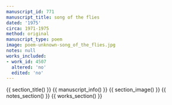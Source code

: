 ```yaml
---
manuscript_id: 771
manuscript_title: song of the flies
dated: '1975'
circa: 1971-1975
method: original
manuscript_type: poem
image: poem-unknown-song_of_the_flies.jpg
notes: null
works_included:
- work_id: 4507
  altered: 'no'
  edited: 'no'
---
```


{{ section_title() }}
{{ manuscript_info() }}
{{ section_image() }}
{{ notes_section() }}
{{ works_section() }}

